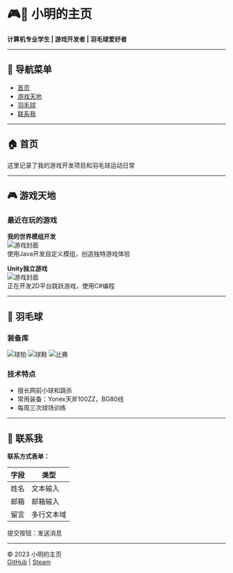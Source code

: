 # 🎮🏸 小明的主页

**计算机专业学生 | 游戏开发者 | 羽毛球爱好者**

---

## 📍 导航菜单
- [首页](#首页)
- [游戏天地](#游戏天地)
- [羽毛球](#羽毛球)
- [联系我](#联系我)

---

## 🏠 首页
这里记录了我的游戏开发项目和羽毛球运动日常

---

## 🎮 游戏天地

### 最近在玩的游戏

**我的世界模组开发**  
![游戏封面](https://via.placeholder.com/400x300)  
使用Java开发自定义模组，创造独特游戏体验

**Unity独立游戏**  
![游戏封面](https://via.placeholder.com/400x300)  
正在开发2D平台跳跃游戏，使用C#编程

---

## 🏸 羽毛球

### 装备库
![球拍](https://via.placeholder.com/400x300)
![球鞋](https://via.placeholder.com/400x300)
![比赛](https://via.placeholder.com/400x300)

### 技术特点
- 擅长网前小球和跳杀
- 常用装备：Yonex天斧100ZZ，BG80线
- 每周三次球场训练

---

## 📧 联系我

**联系方式表单：**

字段 | 类型
---|---
姓名 | 文本输入
邮箱 | 邮箱输入
留言 | 多行文本域

提交按钮：发送消息

---

© 2023 小明的主页  
[GitHub](#) | [Steam](#)
